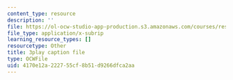 ```yaml
---
content_type: resource
description: ''
file: https://ol-ocw-studio-app-production.s3.amazonaws.com/courses/res-9-003-brains-minds-and-machines-summer-course-summer-2015/4170e12a222755cf8b51d9266dfca2aa_hfryF7_QU2c.vtt
file_type: application/x-subrip
learning_resource_types: []
resourcetype: Other
title: 3play caption file
type: OCWFile
uid: 4170e12a-2227-55cf-8b51-d9266dfca2aa
---
```

